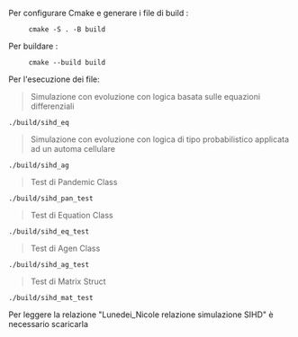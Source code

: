 Per configurare Cmake e generare i file di build :

         cmake -S . -B build
Per buildare :

         cmake --build build

Per l'esecuzione dei file:


  >Simulazione con evoluzione con logica basata sulle  equazioni differenziali

    ./build/sihd_eq

  >Simulazione con evoluzione con logica di tipo probabilistico applicata ad un automa cellulare

    ./build/sihd_ag

  >Test di Pandemic Class

    ./build/sihd_pan_test

   >Test di Equation Class

    ./build/sihd_eq_test

   >Test di Agen Class

    ./build/sihd_ag_test

  >Test di Matrix<T> Struct

    ./build/sihd_mat_test

Per leggere la relazione "Lunedei_Nicole relazione simulazione SIHD" è necessario scaricarla 
